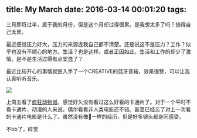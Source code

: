 title: My March
date: 2016-03-14 00:01:20
tags:
---
<!--more-->
三月即将过半，属于我的月份，但是这个月却过得很累。是我想太多了吗？搞得自己太累。

最近感觉压力好大，压力的来源连我自己都不清楚。还是说这不是压力？工作？似乎也没有不顺心的地方。生活？也是这样。或者正因如此，生活和工作的却少了激情。是不是生活过得有点安逸了？

最近比较开心的事情就是入手了一个CREATIVE的蓝牙音箱，效果很赞，可以让我认真听听音乐。


![](https://pbs.twimg.com/media/CdMTWBEUUAAu3bE.jpg:large)

上周五看了[疯狂动物城](https://movie.douban.com/subject/25662329/)，感觉好久没有看过这么好看的卡通片了。对于一个平时不看卡通片、动漫的人来说，偶尔看看非人类电影还不错。甚至已经忘了对上一次看的卡通片电影是什么了。虽然没有像🐰一样的经历，但是好多镜头都身同感受。

不bb了，碎觉